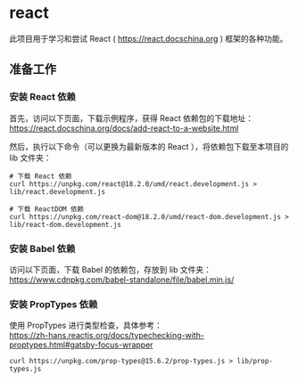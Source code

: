 # react

此项目用于学习和尝试 React ( https://react.docschina.org ) 框架的各种功能。

## 准备工作

### 安装 React 依赖

首先，访问以下页面，下载示例程序，获得 React 依赖包的下载地址：  
https://react.docschina.org/docs/add-react-to-a-website.html

然后，执行以下命令（可以更换为最新版本的 React ），将依赖包下载至本项目的 lib 文件夹：

```shell
# 下载 React 依赖
curl https://unpkg.com/react@18.2.0/umd/react.development.js > lib/react.development.js

# 下载 ReactDOM 依赖
curl https://unpkg.com/react-dom@18.2.0/umd/react-dom.development.js > lib/react-dom.development.js
```

### 安装 Babel 依赖

访问以下页面，下载 Babel 的依赖包，存放到 lib 文件夹：  
https://www.cdnpkg.com/babel-standalone/file/babel.min.js/

### 安装 PropTypes 依赖

使用 PropTypes 进行类型检查，具体参考：  
https://zh-hans.reactjs.org/docs/typechecking-with-proptypes.html#gatsby-focus-wrapper

```shell
curl https://unpkg.com/prop-types@15.6.2/prop-types.js > lib/prop-types.js
```